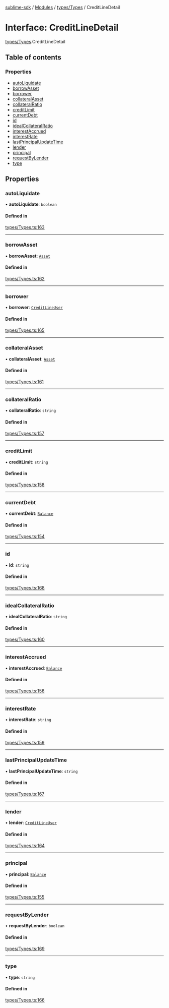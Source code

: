 [sublime-sdk](../README.md) / [Modules](../modules.md) / [types/Types](../modules/types_Types.md) / CreditLineDetail

# Interface: CreditLineDetail

[types/Types](../modules/types_Types.md).CreditLineDetail

## Table of contents

### Properties

- [autoLiquidate](types_Types.CreditLineDetail.md#autoliquidate)
- [borrowAsset](types_Types.CreditLineDetail.md#borrowasset)
- [borrower](types_Types.CreditLineDetail.md#borrower)
- [collateralAsset](types_Types.CreditLineDetail.md#collateralasset)
- [collateralRatio](types_Types.CreditLineDetail.md#collateralratio)
- [creditLimit](types_Types.CreditLineDetail.md#creditlimit)
- [currentDebt](types_Types.CreditLineDetail.md#currentdebt)
- [id](types_Types.CreditLineDetail.md#id)
- [idealCollateralRatio](types_Types.CreditLineDetail.md#idealcollateralratio)
- [interestAccrued](types_Types.CreditLineDetail.md#interestaccrued)
- [interestRate](types_Types.CreditLineDetail.md#interestrate)
- [lastPrincipalUpdateTime](types_Types.CreditLineDetail.md#lastprincipalupdatetime)
- [lender](types_Types.CreditLineDetail.md#lender)
- [principal](types_Types.CreditLineDetail.md#principal)
- [requestByLender](types_Types.CreditLineDetail.md#requestbylender)
- [type](types_Types.CreditLineDetail.md#type)

## Properties

### autoLiquidate

• **autoLiquidate**: `boolean`

#### Defined in

[types/Types.ts:163](https://github.com/sublime-finance/sublime-sdk/blob/c4b3a81/src/types/Types.ts#L163)

___

### borrowAsset

• **borrowAsset**: [`Asset`](types_Types.Asset.md)

#### Defined in

[types/Types.ts:162](https://github.com/sublime-finance/sublime-sdk/blob/c4b3a81/src/types/Types.ts#L162)

___

### borrower

• **borrower**: [`CreditLineUser`](types_Types.CreditLineUser.md)

#### Defined in

[types/Types.ts:165](https://github.com/sublime-finance/sublime-sdk/blob/c4b3a81/src/types/Types.ts#L165)

___

### collateralAsset

• **collateralAsset**: [`Asset`](types_Types.Asset.md)

#### Defined in

[types/Types.ts:161](https://github.com/sublime-finance/sublime-sdk/blob/c4b3a81/src/types/Types.ts#L161)

___

### collateralRatio

• **collateralRatio**: `string`

#### Defined in

[types/Types.ts:157](https://github.com/sublime-finance/sublime-sdk/blob/c4b3a81/src/types/Types.ts#L157)

___

### creditLimit

• **creditLimit**: `string`

#### Defined in

[types/Types.ts:158](https://github.com/sublime-finance/sublime-sdk/blob/c4b3a81/src/types/Types.ts#L158)

___

### currentDebt

• **currentDebt**: [`Balance`](types_Types.Balance.md)

#### Defined in

[types/Types.ts:154](https://github.com/sublime-finance/sublime-sdk/blob/c4b3a81/src/types/Types.ts#L154)

___

### id

• **id**: `string`

#### Defined in

[types/Types.ts:168](https://github.com/sublime-finance/sublime-sdk/blob/c4b3a81/src/types/Types.ts#L168)

___

### idealCollateralRatio

• **idealCollateralRatio**: `string`

#### Defined in

[types/Types.ts:160](https://github.com/sublime-finance/sublime-sdk/blob/c4b3a81/src/types/Types.ts#L160)

___

### interestAccrued

• **interestAccrued**: [`Balance`](types_Types.Balance.md)

#### Defined in

[types/Types.ts:156](https://github.com/sublime-finance/sublime-sdk/blob/c4b3a81/src/types/Types.ts#L156)

___

### interestRate

• **interestRate**: `string`

#### Defined in

[types/Types.ts:159](https://github.com/sublime-finance/sublime-sdk/blob/c4b3a81/src/types/Types.ts#L159)

___

### lastPrincipalUpdateTime

• **lastPrincipalUpdateTime**: `string`

#### Defined in

[types/Types.ts:167](https://github.com/sublime-finance/sublime-sdk/blob/c4b3a81/src/types/Types.ts#L167)

___

### lender

• **lender**: [`CreditLineUser`](types_Types.CreditLineUser.md)

#### Defined in

[types/Types.ts:164](https://github.com/sublime-finance/sublime-sdk/blob/c4b3a81/src/types/Types.ts#L164)

___

### principal

• **principal**: [`Balance`](types_Types.Balance.md)

#### Defined in

[types/Types.ts:155](https://github.com/sublime-finance/sublime-sdk/blob/c4b3a81/src/types/Types.ts#L155)

___

### requestByLender

• **requestByLender**: `boolean`

#### Defined in

[types/Types.ts:169](https://github.com/sublime-finance/sublime-sdk/blob/c4b3a81/src/types/Types.ts#L169)

___

### type

• **type**: `string`

#### Defined in

[types/Types.ts:166](https://github.com/sublime-finance/sublime-sdk/blob/c4b3a81/src/types/Types.ts#L166)
